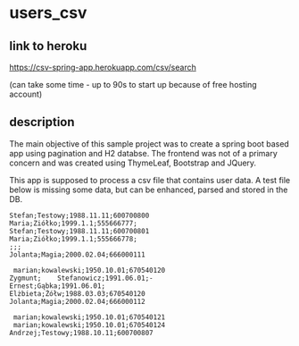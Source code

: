 # users_csv

## link to heroku

https://csv-spring-app.herokuapp.com/csv/search

(can take some time - up to 90s to start up because of free hosting account)


## description
The main objective of this sample project was to create
a spring boot based app using pagination and H2 databse. The frontend was not of a primary concern
and was created using ThymeLeaf, Bootstrap and JQuery.

This app is supposed to process a csv file that contains user data.
A test file below is missing some data, but can be enhanced, parsed and stored in the DB.


```first_name;last_name;birth_date;phone_no
Stefan;Testowy;1988.11.11;600700800
Maria;Ziółko;1999.1.1;555666777;
Stefan;Testowy;1988.11.11;600700801
Maria;Ziółko;1999.1.1;555666778;
;;;
Jolanta;Magia;2000.02.04;666000111

 marian;kowalewski;1950.10.01;670540120
Zygmunt;	Stefanowicz;1991.06.01;-
Ernest;Gąbka;1991.06.01;
Elżbieta;Żółw;1988.03.03;670540120
Jolanta;Magia;2000.02.04;666000112

 marian;kowalewski;1950.10.01;670540121
 marian;kowalewski;1950.10.01;670540124
Andrzej;Testowy;1988.10.11;600700807
```
